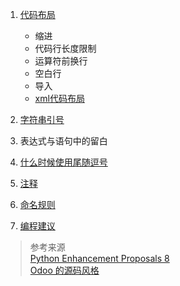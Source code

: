 1. [代码布局](pythonCodeLayout.md)
    - 缩进
    - 代码行长度限制
    - 运算符前换行
    - 空白行
    - 导入
    - [xml代码布局](./xmlCodeLayout.md)


2. [字符串引号](./stringQuotes.md)


3. 表达式与语句中的留白


4. [什么时候使用尾随逗号](./trailingCommas.md)


5. [注释](comments.md)


6. [命名规则](namingConventions.md)


7. [编程建议](programingRecomendations.md)



> 参考来源  
[Python Enhancement Proposals 8](https://www.python.org/dev/peps/pep-0008/)  
[Odoo 的源码风格](https://github.com/odoo/odoo)

